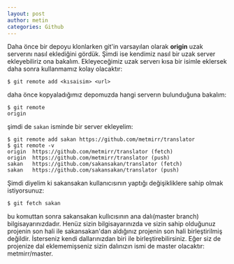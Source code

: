 ```yaml
---
layout: post
author: metin
categories: Github
---
```


Daha önce bir depoyu klonlarken git'in varsayılan olarak **origin** uzak serverını nasıl eklediğini gördük. Şimdi ise kendimiz nasıl bir uzak server ekleyebiliriz ona bakalım. Ekleyeceğimiz uzak serverı kısa bir isimle eklersek daha sonra kullanmamız kolay olacaktır:

	$ git remote add <kısaisim> <url>

daha önce kopyaladığımız depomuzda hangi serverın bulunduğuna bakalım:

	$ git remote
	origin

şimdi de `sakan` isminde bir server ekleyelim:

	$ git remote add sakan https://github.com/metmirr/translator
	$ git remote -v
	origin	https://github.com/metmirr/translator (fetch)
	origin	https://github.com/metmirr/translator (push)
	sakan	https://github.com/sakansakan/translator (fetch)
	sakan	https://github.com/sakansakan/translator (push)

Şimdi diyelim ki sakansakan kullanıcısının yaptığı değişikliklere sahip olmak istiyorsunuz:

	$ git fetch sakan

bu komuttan sonra sakansakan kullıcısının ana dalı(master branch) bilgisayarınızdadır. Henüz sizin bilgisayarınızda ve sizin sahip olduğunuz projenin son hali ile sakansakan'dan aldığınız projenin son hali birleştirilmiş değildir. İsterseniz kendi dallarınızdan biri ile birleştirebilirsiniz. Eğer siz de projenize dal eklememişseniz sizin dalınızın ismi de master olacaktır: metmirr/master.